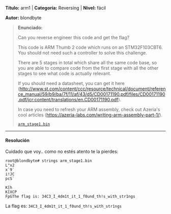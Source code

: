 
**Título:** arm1 | **Categoría:** Reversing | **Nivel:** fácil

**Autor:** blondbyte

> **Enunciado:**
>
> Can you reverse engineer this code and get the flag?
>
> This code is ARM Thumb 2 code which runs on an STM32F103CBT6. You should not need such a controller to solve this challenge.
>
> There are 5 stages in total which share all the same code base, so you are able to compare code from the first stage with all the other stages to see what code is actually relevant.
>
> If you should need a datasheet, you can get it here (http://www.st.com/content/ccc/resource/technical/document/reference_manual/59/b9/ba/7f/11/af/43/d5/CD00171190.pdf/files/CD00171190.pdf/jcr:content/translations/en.CD00171190.pdf).
>
> In case you need to refresh your ARM assembly, check out Azeria's cool articles (https://azeria-labs.com/writing-arm-assembly-part-1/).
>
> [`arm_stage1.bin`](arm_stage1.bin)

---

#### Resolución
Cuidado que voy.. como no estés atento te la pierdes:
```
root@blondbyte# strings arm_stage1.bin
L"x2
x`9`
i!JC
pcS`

K[h
K[XCP
FpGThe flag is: 34C3_I_4dm1t_it_1_f0und_th!s_with_str1ngs
```
La flag es: `34C3_I_4dm1t_it_1_f0und_th!s_with_str1ngs`
